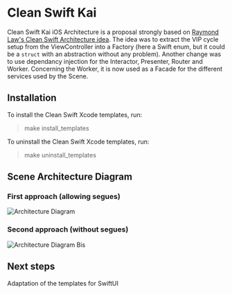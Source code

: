# Clean Swift Kai

Clean Swift Kai iOS Architecture is a proposal strongly based on [Raymond Law's Clean Swift Architecture idea](https://clean-swift.com). The idea was to extract the VIP cycle setup from the ViewController into a Factory (here a Swift enum, but it could be a `struct` with an abstraction without any problem). Another change was to use dependancy injection for the Interactor, Presenter, Router and Worker. Concerning the Worker, it is now used as a Facade for the different services used by the Scene.

## Installation

To install the Clean Swift Xcode templates, run:

> make install_templates

To uninstall the Clean Swift Xcode templates, run:

> make uninstall_templates

## Scene Architecture Diagram

### First approach (allowing segues)

![Architecture Diagram](https://github.com/Jerem42/CleanSwiftTemplatesKai/blob/master/CleanSwiftKaiArchiDiagram.png)

### Second approach (without segues)

![Architecture Diagram Bis](https://github.com/Jerem42/CleanSwiftTemplatesKai/blob/master/CleanSwiftKaiArchiDiagramBis.png)

## Next steps

Adaptation of the templates for SwiftUI

